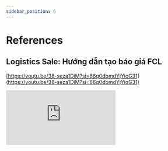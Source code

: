 ```yaml
---
sidebar_position: 6
---
```


# References

## Logistics Sale: Hướng dẫn tạo báo giá FCL

[https://youtu.be/38-seza1DiM?si=66q0dbmdYjYioG31](https://youtu.be/38-seza1DiM?si=66q0dbmdYjYioG31)

<div style={{ position: 'relative', paddingBottom: '56.25%', height: 0, overflow: 'hidden', maxWidth: '100%', height: 'auto' }}>
  <iframe
        style={{ position: 'absolute', top: 0, left: 0, width: '100%', height: '100%' }}
        src="https://www.youtube.com/embed/38-seza1DiM?si=66q0dbmdYjYioG31"
        frameBorder="0"
        allow="accelerometer; autoplay; clipboard-write; encrypted-media; gyroscope; picture-in-picture"
        allowFullScreen />
</div>


## Logistics Sale: Hướng dẫn tạo báo giá LCL

[https://youtu.be/QPGewElzYFw?si=DbDgSu293s8ZXPOY](https://youtu.be/QPGewElzYFw?si=DbDgSu293s8ZXPOY)

<div style={{ position: 'relative', paddingBottom: '56.25%', height: 0, overflow: 'hidden', maxWidth: '100%', height: 'auto' }}>
  <iframe
        style={{ position: 'absolute', top: 0, left: 0, width: '100%', height: '100%' }}
        src="https://www.youtube.com/embed/QPGewElzYFw?si=DbDgSu293s8ZXPOY"
        frameBorder="0"
        allow="accelerometer; autoplay; clipboard-write; encrypted-media; gyroscope; picture-in-picture"
        allowFullScreen />
</div>